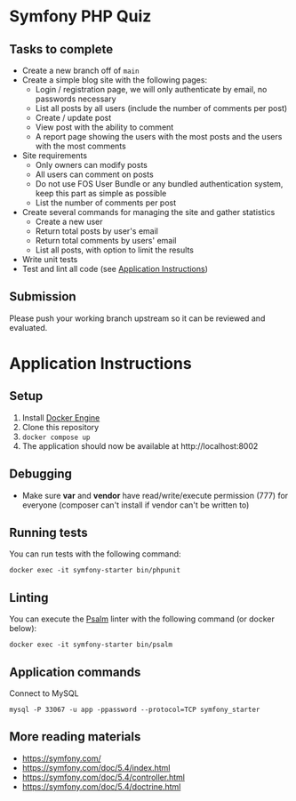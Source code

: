 # Symfony PHP Quiz

## Tasks to complete
- Create a new branch off of `main`
- Create a simple blog site with the following pages:
  - Login / registration page, we will only authenticate by email, no passwords necessary
  - List all posts by all users (include the number of comments per post)
  - Create / update post
  - View post with the ability to comment
  - A report page showing the users with the most posts and the users with the most comments
- Site requirements
  - Only owners can modify posts
  - All users can comment on posts
  - Do not use FOS User Bundle or any bundled authentication system, keep this part as simple as possible
  - List the number of comments per post
- Create several commands for managing the site and gather statistics
  - Create a new user
  - Return total posts by user's email
  - Return total comments by users' email
  - List all posts, with option to limit the results
- Write unit tests
- Test and lint all code (see [Application Instructions](#application-instructions))

## Submission
Please push your working branch upstream so it can be reviewed and evaluated.

# Application Instructions

## Setup
1. Install [Docker Engine](https://docs.docker.com/engine/install/)
2. Clone this repository 
4. ```docker compose up```
5. The application should now be available at http://localhost:8002

## Debugging
- Make sure **var** and **vendor** have read/write/execute permission (777) for everyone (composer can't install if vendor can't be written to)

## Running tests
You can run tests with the following command:
```shell
docker exec -it symfony-starter bin/phpunit
```

## Linting
You can execute the [Psalm](https://psalm.dev/) linter with the following command (or docker below):
```shell
docker exec -it symfony-starter bin/psalm
```

## Application commands
Connect to MySQL
```shell
mysql -P 33067 -u app -ppassword --protocol=TCP symfony_starter
```

## More reading materials
- https://symfony.com/
- https://symfony.com/doc/5.4/index.html
- https://symfony.com/doc/5.4/controller.html
- https://symfony.com/doc/5.4/doctrine.html
